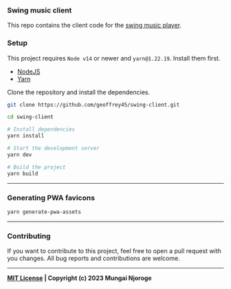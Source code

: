 ### Swing music client

This repo contains the client code for the [swing music player](https://github.com/geoffrey45/swingmusic).

### Setup

This project requires `Node v14` or newer and `yarn@1.22.19`. Install them first.

- [NodeJS](https://nodejs.org/en/)
- [Yarn](https://yarnpkg.com)

Clone the repository and install the dependencies.

```bash
git clone https://github.com/geoffrey45/swing-client.git

cd swing-client

# Install dependencies
yarn install

# Start the development server
yarn dev

# Build the project
yarn build
```

---
### Generating PWA favicons

```sh
yarn generate-pwa-assets
```
---


### Contributing

If you want to contribute to this project, feel free to open a pull request with you changes. All bug reports and contributions are welcome.

---

**[MIT License](https://opensource.org/licenses/MIT) | Copyright (c) 2023 Mungai Njoroge**
